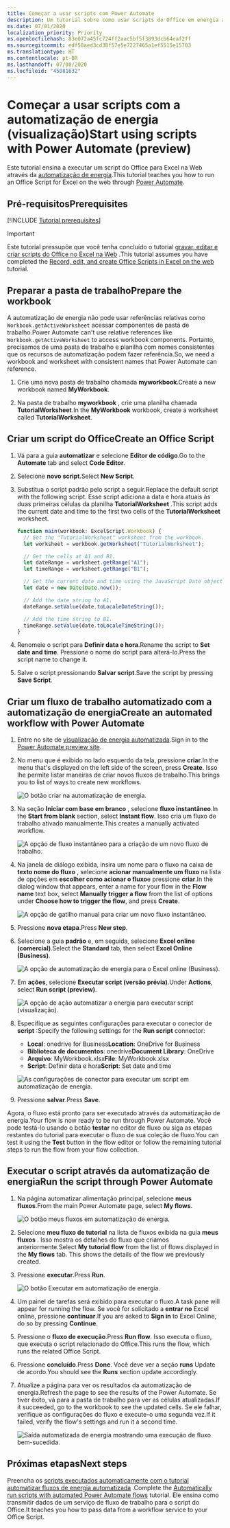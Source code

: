 ```yaml
---
title: Começar a usar scripts com Power Automate
description: Um tutorial sobre como usar scripts do Office em energia automatizada através de um gatilho manual.
ms.date: 07/01/2020
localization_priority: Priority
ms.openlocfilehash: 83e072a45fc724ff2aac5bf5f3893dcb64eaf2ff
ms.sourcegitcommit: edf58aed3cd38f57e5e7227465a1ef5515e15703
ms.translationtype: HT
ms.contentlocale: pt-BR
ms.lasthandoff: 07/08/2020
ms.locfileid: "45081632"
---
```

# <a name="start-using-scripts-with-power-automate-preview"></a><span data-ttu-id="98f0b-103">Começar a usar scripts com a automatização de energia (visualização)</span><span class="sxs-lookup"><span data-stu-id="98f0b-103">Start using scripts with Power Automate (preview)</span></span>

<span data-ttu-id="98f0b-104">Este tutorial ensina a executar um script do Office para Excel na Web através da [automatização de energia](https://flow.microsoft.com).</span><span class="sxs-lookup"><span data-stu-id="98f0b-104">This tutorial teaches you how to run an Office Script for Excel on the web through [Power Automate](https://flow.microsoft.com).</span></span>

## <a name="prerequisites"></a><span data-ttu-id="98f0b-105">Pré-requisitos</span><span class="sxs-lookup"><span data-stu-id="98f0b-105">Prerequisites</span></span>

[!INCLUDE [Tutorial prerequisites](../includes/tutorial-prerequisites.md)]

> [!IMPORTANT]
> <span data-ttu-id="98f0b-106">Este tutorial pressupõe que você tenha concluído o tutorial [gravar, editar e criar scripts do Office no Excel na Web](excel-tutorial.md) .</span><span class="sxs-lookup"><span data-stu-id="98f0b-106">This tutorial assumes you have completed the [Record, edit, and create Office Scripts in Excel on the web](excel-tutorial.md) tutorial.</span></span>

## <a name="prepare-the-workbook"></a><span data-ttu-id="98f0b-107">Preparar a pasta de trabalho</span><span class="sxs-lookup"><span data-stu-id="98f0b-107">Prepare the workbook</span></span>

<span data-ttu-id="98f0b-108">A automatização de energia não pode usar referências relativas como `Workbook.getActiveWorksheet` acessar componentes de pasta de trabalho.</span><span class="sxs-lookup"><span data-stu-id="98f0b-108">Power Automate can't use relative references like `Workbook.getActiveWorksheet` to access workbook components.</span></span> <span data-ttu-id="98f0b-109">Portanto, precisamos de uma pasta de trabalho e planilha com nomes consistentes que os recursos de automatização podem fazer referência.</span><span class="sxs-lookup"><span data-stu-id="98f0b-109">So, we need a workbook and worksheet with consistent names that Power Automate can reference.</span></span>

1. <span data-ttu-id="98f0b-110">Crie uma nova pasta de trabalho chamada **myworkbook**.</span><span class="sxs-lookup"><span data-stu-id="98f0b-110">Create a new workbook named **MyWorkbook**.</span></span>

2. <span data-ttu-id="98f0b-111">Na pasta de trabalho **myworkbook** , crie uma planilha chamada **TutorialWorksheet**.</span><span class="sxs-lookup"><span data-stu-id="98f0b-111">In the **MyWorkbook** workbook, create a worksheet called **TutorialWorksheet**.</span></span>

## <a name="create-an-office-script"></a><span data-ttu-id="98f0b-112">Criar um script do Office</span><span class="sxs-lookup"><span data-stu-id="98f0b-112">Create an Office Script</span></span>

1. <span data-ttu-id="98f0b-113">Vá para a guia **automatizar** e selecione **Editor de código**.</span><span class="sxs-lookup"><span data-stu-id="98f0b-113">Go to the **Automate** tab and select **Code Editor**.</span></span>

2. <span data-ttu-id="98f0b-114">Selecione **novo script**.</span><span class="sxs-lookup"><span data-stu-id="98f0b-114">Select **New Script**.</span></span>

3. <span data-ttu-id="98f0b-115">Substitua o script padrão pelo script a seguir.</span><span class="sxs-lookup"><span data-stu-id="98f0b-115">Replace the default script with the following script.</span></span> <span data-ttu-id="98f0b-116">Esse script adiciona a data e hora atuais às duas primeiras células da planilha **TutorialWorksheet** .</span><span class="sxs-lookup"><span data-stu-id="98f0b-116">This script adds the current date and time to the first two cells of the **TutorialWorksheet** worksheet.</span></span>

    ```TypeScript
    function main(workbook: ExcelScript.Workbook) {
      // Get the "TutorialWorksheet" worksheet from the workbook.
      let worksheet = workbook.getWorksheet("TutorialWorksheet");

      // Get the cells at A1 and B1.
      let dateRange = worksheet.getRange("A1");
      let timeRange = worksheet.getRange("B1");

      // Get the current date and time using the JavaScript Date object.
      let date = new Date(Date.now());

      // Add the date string to A1.
      dateRange.setValue(date.toLocaleDateString());

      // Add the time string to B1.
      timeRange.setValue(date.toLocaleTimeString());
    }
    ```

4. <span data-ttu-id="98f0b-117">Renomeie o script para **Definir data e hora**.</span><span class="sxs-lookup"><span data-stu-id="98f0b-117">Rename the script to **Set date and time**.</span></span> <span data-ttu-id="98f0b-118">Pressione o nome do script para alterá-lo.</span><span class="sxs-lookup"><span data-stu-id="98f0b-118">Press the script name to change it.</span></span>

5. <span data-ttu-id="98f0b-119">Salve o script pressionando **Salvar script**.</span><span class="sxs-lookup"><span data-stu-id="98f0b-119">Save the script by pressing **Save Script**.</span></span>

## <a name="create-an-automated-workflow-with-power-automate"></a><span data-ttu-id="98f0b-120">Criar um fluxo de trabalho automatizado com a automatização de energia</span><span class="sxs-lookup"><span data-stu-id="98f0b-120">Create an automated workflow with Power Automate</span></span>

1. <span data-ttu-id="98f0b-121">Entre no site de [visualização de energia automatizada](https://flow.microsoft.com).</span><span class="sxs-lookup"><span data-stu-id="98f0b-121">Sign in to the [Power Automate preview site](https://flow.microsoft.com).</span></span>

2. <span data-ttu-id="98f0b-122">No menu que é exibido no lado esquerdo da tela, pressione **criar**.</span><span class="sxs-lookup"><span data-stu-id="98f0b-122">In the menu that's displayed on the left side of the screen, press **Create**.</span></span> <span data-ttu-id="98f0b-123">Isso lhe permite listar maneiras de criar novos fluxos de trabalho.</span><span class="sxs-lookup"><span data-stu-id="98f0b-123">This brings you to list of ways to create new workflows.</span></span>

    ![O botão criar na automatização de energia.](../images/power-automate-tutorial-1.png)

3. <span data-ttu-id="98f0b-125">Na seção **Iniciar com base em branco** , selecione **fluxo instantâneo**.</span><span class="sxs-lookup"><span data-stu-id="98f0b-125">In the **Start from blank** section, select **Instant flow**.</span></span> <span data-ttu-id="98f0b-126">Isso cria um fluxo de trabalho ativado manualmente.</span><span class="sxs-lookup"><span data-stu-id="98f0b-126">This creates a manually activated workflow.</span></span>

    ![A opção de fluxo instantâneo para a criação de um novo fluxo de trabalho.](../images/power-automate-tutorial-2.png)

4. <span data-ttu-id="98f0b-128">Na janela de diálogo exibida, insira um nome para o fluxo na caixa de **texto nome do fluxo** , selecione **acionar manualmente um fluxo** na lista de opções em **escolher como acionar o fluxo**e pressione **criar**.</span><span class="sxs-lookup"><span data-stu-id="98f0b-128">In the dialog window that appears, enter a name for your flow in the **Flow name** text box, select **Manually trigger a flow** from the list of options under **Choose how to trigger the flow**, and press **Create**.</span></span>

    ![A opção de gatilho manual para criar um novo fluxo instantâneo.](../images/power-automate-tutorial-3.png)

5. <span data-ttu-id="98f0b-130">Pressione **nova etapa**.</span><span class="sxs-lookup"><span data-stu-id="98f0b-130">Press **New step**.</span></span>

6. <span data-ttu-id="98f0b-131">Selecione a guia **padrão** e, em seguida, selecione **Excel online (comercial)**.</span><span class="sxs-lookup"><span data-stu-id="98f0b-131">Select the **Standard** tab, then select **Excel Online (Business)**.</span></span>

    ![A opção de automatização de energia para o Excel online (Business).](../images/power-automate-tutorial-4.png)

7. <span data-ttu-id="98f0b-133">Em **ações**, selecione **Executar script (versão prévia)**.</span><span class="sxs-lookup"><span data-stu-id="98f0b-133">Under **Actions**, select **Run script (preview)**.</span></span>

    ![A opção de ação automatizar a energia para executar script (visualização).](../images/power-automate-tutorial-5.png)

8. <span data-ttu-id="98f0b-135">Especifique as seguintes configurações para executar o conector de **script** :</span><span class="sxs-lookup"><span data-stu-id="98f0b-135">Specify the following settings for the **Run script** connector:</span></span>

    - <span data-ttu-id="98f0b-136">**Local**: onedrive for Business</span><span class="sxs-lookup"><span data-stu-id="98f0b-136">**Location**: OneDrive for Business</span></span>
    - <span data-ttu-id="98f0b-137">**Biblioteca de documentos**: onedrive</span><span class="sxs-lookup"><span data-stu-id="98f0b-137">**Document Library**: OneDrive</span></span>
    - <span data-ttu-id="98f0b-138">**Arquivo**: MyWorkbook.xlsx</span><span class="sxs-lookup"><span data-stu-id="98f0b-138">**File**: MyWorkbook.xlsx</span></span>
    - <span data-ttu-id="98f0b-139">**Script**: Definir data e hora</span><span class="sxs-lookup"><span data-stu-id="98f0b-139">**Script**: Set date and time</span></span>

    ![As configurações de conector para executar um script em automatização de energia.](../images/power-automate-tutorial-6.png)

9. <span data-ttu-id="98f0b-141">Pressione **salvar**.</span><span class="sxs-lookup"><span data-stu-id="98f0b-141">Press **Save**.</span></span>

<span data-ttu-id="98f0b-142">Agora, o fluxo está pronto para ser executado através da automatização de energia.</span><span class="sxs-lookup"><span data-stu-id="98f0b-142">Your flow is now ready to be run through Power Automate.</span></span> <span data-ttu-id="98f0b-143">Você pode testá-lo usando o botão **testar** no editor de fluxo ou siga as etapas restantes do tutorial para executar o fluxo de sua coleção de fluxo.</span><span class="sxs-lookup"><span data-stu-id="98f0b-143">You can test it using the **Test** button in the flow editor or follow the remaining tutorial steps to run the flow from your flow collection.</span></span>

## <a name="run-the-script-through-power-automate"></a><span data-ttu-id="98f0b-144">Executar o script através da automatização de energia</span><span class="sxs-lookup"><span data-stu-id="98f0b-144">Run the script through Power Automate</span></span>

1. <span data-ttu-id="98f0b-145">Na página automatizar alimentação principal, selecione **meus fluxos**.</span><span class="sxs-lookup"><span data-stu-id="98f0b-145">From the main Power Automate page, select **My flows**.</span></span>

    ![O botão meus fluxos em automatização de energia.](../images/power-automate-tutorial-7.png)

2. <span data-ttu-id="98f0b-147">Selecione **meu fluxo de tutorial** na lista de fluxos exibida na guia **meus fluxos** . Isso mostra os detalhes do fluxo que criamos anteriormente.</span><span class="sxs-lookup"><span data-stu-id="98f0b-147">Select **My tutorial flow** from the list of flows displayed in the **My flows** tab. This shows the details of the flow we previously created.</span></span>

3. <span data-ttu-id="98f0b-148">Pressione **executar**.</span><span class="sxs-lookup"><span data-stu-id="98f0b-148">Press **Run**.</span></span>

    ![O botão Executar em automatização de energia.](../images/power-automate-tutorial-8.png)

4. <span data-ttu-id="98f0b-150">Um painel de tarefas será exibido para executar o fluxo.</span><span class="sxs-lookup"><span data-stu-id="98f0b-150">A task pane will appear for running the flow.</span></span> <span data-ttu-id="98f0b-151">Se você for solicitado a **entrar no** Excel online, pressione **continuar**.</span><span class="sxs-lookup"><span data-stu-id="98f0b-151">If you are asked to **Sign in** to Excel Online, do so by pressing **Continue**.</span></span>

5. <span data-ttu-id="98f0b-152">Pressione o **fluxo de execução**.</span><span class="sxs-lookup"><span data-stu-id="98f0b-152">Press **Run flow**.</span></span> <span data-ttu-id="98f0b-153">Isso executa o fluxo, que executa o script relacionado do Office.</span><span class="sxs-lookup"><span data-stu-id="98f0b-153">This runs the flow, which runs the related Office Script.</span></span>

6. <span data-ttu-id="98f0b-154">Pressione **concluído**.</span><span class="sxs-lookup"><span data-stu-id="98f0b-154">Press **Done**.</span></span> <span data-ttu-id="98f0b-155">Você deve ver a seção **runs** Update de acordo.</span><span class="sxs-lookup"><span data-stu-id="98f0b-155">You should see the **Runs** section update accordingly.</span></span>

7. <span data-ttu-id="98f0b-156">Atualize a página para ver os resultados da automatização de energia.</span><span class="sxs-lookup"><span data-stu-id="98f0b-156">Refresh the page to see the results of the Power Automate.</span></span> <span data-ttu-id="98f0b-157">Se tiver êxito, vá para a pasta de trabalho para ver as células atualizadas.</span><span class="sxs-lookup"><span data-stu-id="98f0b-157">If it succeeded, go to the workbook to see the updated cells.</span></span> <span data-ttu-id="98f0b-158">Se ele falhar, verifique as configurações do fluxo e execute-o uma segunda vez.</span><span class="sxs-lookup"><span data-stu-id="98f0b-158">If it failed, verify the flow's settings and run it a second time.</span></span>

    ![Saída automatizada de energia mostrando uma execução de fluxo bem-sucedida.](../images/power-automate-tutorial-9.png)

## <a name="next-steps"></a><span data-ttu-id="98f0b-160">Próximas etapas</span><span class="sxs-lookup"><span data-stu-id="98f0b-160">Next steps</span></span>

<span data-ttu-id="98f0b-161">Preencha os [scripts executados automaticamente com o tutorial automatizar fluxos de energia automatizada](excel-power-automate-trigger.md) .</span><span class="sxs-lookup"><span data-stu-id="98f0b-161">Complete the [Automatically run scripts with automated Power Automate flows](excel-power-automate-trigger.md) tutorial.</span></span> <span data-ttu-id="98f0b-162">Ele ensina como transmitir dados de um serviço de fluxo de trabalho para o script do Office.</span><span class="sxs-lookup"><span data-stu-id="98f0b-162">It teaches you how to pass data from a workflow service to your Office Script.</span></span>
